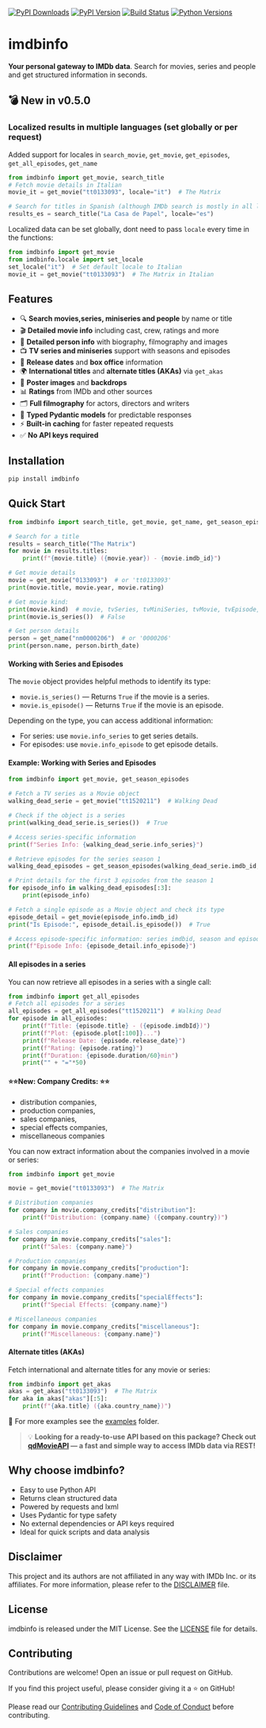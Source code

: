 [![PyPI Downloads](https://static.pepy.tech/badge/imdbinfo)](https://pepy.tech/projects/imdbinfo)
[![PyPI Version](https://img.shields.io/pypi/v/imdbinfo?style=flat-square)](https://pypi.org/project/imdbinfo/)
[![Build Status](https://github.com/tveronesi/imdbinfo/actions/workflows/pypi-publish.yml/badge.svg)](https://github.com/tveronesi/imdbinfo/actions/workflows/pypi-publish.yml)
[![Python Versions](https://img.shields.io/pypi/pyversions/imdbinfo?style=flat-square)](https://pypi.org/project/imdbinfo/)

[//]: # (![PyPI - Daily Downloads]&#40;https://img.shields.io/pypi/dm/your-package-name?label=PyPI%20downloads&logo=pypi&#41;)

# imdbinfo

**Your personal gateway to IMDb data**. Search for movies, series and people and get structured information in seconds.

## 💣 New in v0.5.0 

### **Localized results** in multiple languages (set globally or per request)

Added support for locales in `search_movie`, `get_movie`, `get_episodes`, `get_all_episodes`, `get_name`
```python
from imdbinfo import get_movie, search_title
# Fetch movie details in Italian
movie_it = get_movie("tt0133093", locale="it")  # The Matrix

# Search for titles in Spanish (although IMDb search is mostly in all languages)
results_es = search_title("La Casa de Papel", locale="es")
```

Localized data can be set globally, dont need to pass `locale` every time in the functions:
```python
from imdbinfo import get_movie
from imdbinfo.locale import set_locale
set_locale("it")  # Set default locale to Italian
movie_it = get_movie("tt0133093")  # The Matrix in Italian
```




## Features

- 🔍 **Search movies,series, miniseries and people** by name or title
- 🎬 **Detailed movie info** including cast, crew, ratings and more
- 👥 **Detailed person info** with biography, filmography and images
- 📺 **TV series and miniseries** support with seasons and episodes
- 📅 **Release dates** and **box office** information
- 🌍 **International titles** and **alternate titles (AKAs)** via `get_akas`
- 📸 **Poster images** and **backdrops**
- 📊 **Ratings** from IMDb and other sources
- 🗂️ **Full filmography** for actors, directors and writers
- 📝 **Typed Pydantic models** for predictable responses
- ⚡ **Built-in caching** for faster repeated requests
- ✅ **No API keys required**

## Installation

```bash
pip install imdbinfo
```

## Quick Start

```python
from imdbinfo import search_title, get_movie, get_name, get_season_episodes

# Search for a title
results = search_title("The Matrix")
for movie in results.titles:
    print(f"{movie.title} ({movie.year}) - {movie.imdb_id}")

# Get movie details
movie = get_movie("0133093")  # or 'tt0133093'
print(movie.title, movie.year, movie.rating)

# Get movie kind:
print(movie.kind)  # movie, tvSeries, tvMiniSeries, tvMovie, tvEpisode, tvSpecial, tvShort, short, videoGame, video, musicVideo, podcastEpisode, podcastSeries
print(movie.is_series())  # False

# Get person details
person = get_name("nm0000206")  # or '0000206' 
print(person.name, person.birth_date)
```
#### Working with Series and Episodes

The `movie` object provides helpful methods to identify its type:

- `movie.is_series()` — Returns `True` if the movie is a series.
- `movie.is_episode()` — Returns `True` if the movie is an episode.

Depending on the type, you can access additional information:

- For series: use `movie.info_series` to get series details.
- For episodes: use `movie.info_episode` to get episode details.

#### Example: Working with Series and Episodes

```python
from imdbinfo import get_movie, get_season_episodes

# Fetch a TV series as a Movie object
walking_dead_serie = get_movie("tt1520211")  # Walking Dead

# Check if the object is a series
print(walking_dead_serie.is_series())  # True

# Access series-specific information
print(f"Series Info: {walking_dead_serie.info_series}")

# Retrieve episodes for the series season 1
walking_dead_episodes = get_season_episodes(walking_dead_serie.imdb_id, season=1)

# Print details for the first 3 episodes from the season 1
for episode_info in walking_dead_episodes[:3]:
    print(episode_info)

# Fetch a single episode as a Movie object and check its type
episode_detail = get_movie(episode_info.imdb_id)
print("Is Episode:", episode_detail.is_episode())  # True

# Access episode-specific information: series imdbid, season and episode number ...
print(f"Episode Info: {episode_detail.info_episode}")
```

#### All episodes in a series
You can now retrieve all episodes in a series with a single call:
```python
from imdbinfo import get_all_episodes
# Fetch all episodes for a series
all_episodes = get_all_episodes("tt1520211")  # Walking Dead
for episode in all_episodes:
    print(f"Title: {episode.title} - ({episode.imdbId})")
    print(f"Plot: {episode.plot[:100]}...")
    print(f"Release Date: {episode.release_date}")
    print(f"Rating: {episode.rating}")
    print(f"Duration: {episode.duration/60}min")
    print("" + "="*50)
```

####  ⭐⭐New: Company Credits: ⭐⭐ 

* distribution companies, 
* production companies, 
* sales companies, 
* special effects companies, 
* miscellaneous companies

You can now extract information about the companies involved in a movie or series:

```python
from imdbinfo import get_movie

movie = get_movie("tt0133093")  # The Matrix

# Distribution companies
for company in movie.company_credits["distribution"]:
    print(f"Distribution: {company.name} ({company.country})")

# Sales companies
for company in movie.company_credits["sales"]:
    print(f"Sales: {company.name}")

# Production companies
for company in movie.company_credits["production"]:
    print(f"Production: {company.name}")

# Special effects companies
for company in movie.company_credits["specialEffects"]:
    print(f"Special Effects: {company.name}")

# Miscellaneous companies
for company in movie.company_credits["miscellaneous"]:
    print(f"Miscellaneous: {company.name}")
```

#### Alternate titles (AKAs)
Fetch international and alternate titles for any movie or series:
```python
from imdbinfo import get_akas
akas = get_akas("tt0133093")  # The Matrix
for aka in akas["akas"][:5]:
    print(f"{aka.title} ({aka.country_name})")
```

📝 For more examples see the [examples](examples/) folder.

> 💡 **Looking for a ready-to-use API based on this package? Check out [qdMovieAPI](https://github.com/tveronesi/qdMovieAPI) — a fast and simple way to access IMDb data via REST!**

## Why choose imdbinfo?

- Easy to use Python API
- Returns clean structured data
- Powered by requests and lxml
- Uses Pydantic for type safety
- No external dependencies or API keys required
- Ideal for quick scripts and data analysis

## Disclaimer
This project and its authors are not affiliated in any way with IMDb Inc. or its affiliates. 
For more information, please refer to the [DISCLAIMER](DISCLAIMER.txt) file.

## License

imdbinfo is released under the MIT License.
See the [LICENSE](LICENSE) file for details.

## Contributing

Contributions are welcome! Open an issue or pull request on GitHub.

If you find this project useful, please consider giving it a ⭐ on GitHub!

Please read our [Contributing Guidelines](CONTRIBUTING.md) and [Code of Conduct](CODE_OF_CONDUCT.md) before contributing.
